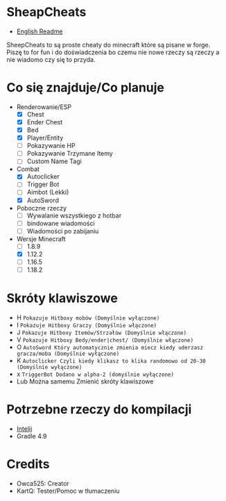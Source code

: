 # SheapCheats
- [English Readme](README.md)

SheepCheats to są proste cheaty do minecraft które są pisane w forge. Piszę to for fun i do doświadczenia bo czemu nie nowe rzeczy są rzeczy a nie wiadomo czy się to przyda.

# Co się znajduje/Co planuje
- Renderowanie/ESP
  - [x] Chest
  - [x] Ender Chest
  - [x] Bed
  - [X] Player/Entity
  - [ ] Pokazywanie HP
  - [ ] Pokazywanie Trzymane Itemy
  - [ ] Custom Name Tagi
- Combat
  - [x] Autoclicker
  - [ ] Trigger Bot
  - [ ] Aimbot (Lekki)
  - [x] AutoSword
- Poboczne rzeczy
  - [ ] Wywalanie wszystkiego z hotbar
  - [ ] bindowane wiadomości
  - [ ] Wiadomości po zabijaniu
- Wersje Minecraft
  - [ ] 1.8.9
  - [x] 1.12.2
  - [ ] 1.16.5
  - [ ] 1.18.2  

# Skróty klawiszowe
- H  `Pokazuje Hitboxy mobów (Domyślnie wyłączone)`
- I  `Pokazuje Hitboxy Graczy (Domyślnie włączone)`
- J  `Pokazuje Hitboxy Itemów/Strzałów (Domyślnie włączone)`
- V  `Pokazuje Hitboxy Bedy/ender|chest/ (Domyślnie włączone)`
- O  `AutoSword Który automatycznie zmienia miecz kiedy uderzasz gracza/moba (Domyślnie wyłączone)`
- K  `Autoclicker Czyli kiedy klikasz to klika randomowo od 20-30 (Domyślnie wyłączone)`
- x  `TriggerBot Dodano w alpha-2 (domyślnie wyłączone)`
- Lub Można samemu Zmienić skróty klawiszowe

# Potrzebne rzeczy do kompilacji 
- [Intelij](https://www.jetbrains.com/idea/)
- Gradle 4.9

# Credits 
- Owca525: Creator
- KartQ: Tester/Pomoc w tłumaczeniu

